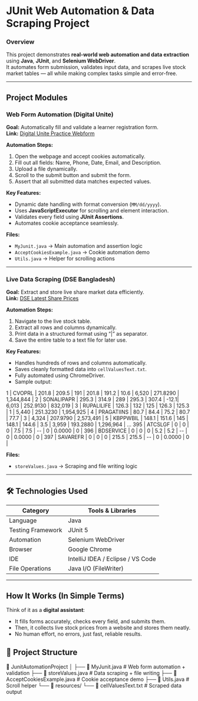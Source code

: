 # JUnit Web Automation & Data Scraping Project

### Overview
This project demonstrates **real-world web automation and data extraction** using **Java**, **JUnit**, and **Selenium WebDriver**.  
It automates form submission, validates input data, and scrapes live stock market tables — all while making complex tasks simple and error-free.

---

##  Project Modules

###  Web Form Automation (Digital Unite)
**Goal:** Automatically fill and validate a learner registration form.  
**Link:** [Digital Unite Practice Webform](https://www.digitalunite.com/practice-webform-learners)

**Automation Steps:**
1. Open the webpage and accept cookies automatically.  
2. Fill out all fields: Name, Phone, Date, Email, and Description.  
3. Upload a file dynamically.  
4. Scroll to the submit button and submit the form.  
5. Assert that all submitted data matches expected values.

**Key Features:**
- Dynamic date handling with format conversion (`MM/dd/yyyy`).  
- Uses **JavaScriptExecutor** for scrolling and element interaction.  
- Validates every field using **JUnit Assertions**.  
- Automates cookie acceptance seamlessly.  

**Files:**  
- `MyJunit.java` → Main automation and assertion logic  
- `AcceptCookiesExample.java` → Cookie automation demo  
- `Utils.java` → Helper for scrolling actions  

---

###  Live Data Scraping (DSE Bangladesh)
**Goal:** Extract and store live share market data efficiently.  
**Link:** [DSE Latest Share Prices](https://dsebd.org/latest_share_price_scroll_by_value.php)

**Automation Steps:**
1. Navigate to the live stock table.  
2. Extract all rows and columns dynamically.  
3. Print data in a structured format using “|” as separator.  
4. Save the entire table to a text file for later use.

**Key Features:**
- Handles hundreds of rows and columns automatically.  
- Saves cleanly formatted data into `cellValuesText.txt`.  
- Fully automated using ChromeDriver.  
- Sample output:


1 | CVOPRL      | 201.8 | 209.5 | 191   | 201.8 | 191.2 | 10.6 | 6,520     | 271.8290 | 1,344,844 |
2 | SONALIPAPR  | 295.3 | 314.9 | 289   | 295.3 | 307.4 | -12.1| 6,013     | 252.9130 | 832,019   |
3 | RUPALILIFE  | 126.3 | 132   | 125   | 126.3 | 125.3 | 1    | 5,440     | 251.3230 | 1,954,925 |
4 | PRAGATIINS  | 80.7  | 84.4  | 75.2  | 80.7  | 77.7  | 3    | 4,324     | 207.9790 | 2,573,491 |
5 | KBPPWBIL    | 148.1 | 151.6 | 145   | 148.1 | 144.6 | 3.5  | 3,959     | 193.2880 | 1,296,964 |
...
395 | ATCSLGF    | 0     | 0     | 0     | 7.5   | 7.5   | --   | 0         | 0.0000   | 0         |
396 | BDSERVICE  | 0     | 0     | 0     | 5.2   | 5.2   | --   | 0         | 0.0000   | 0         |
397 | SAVAREFR   | 0     | 0     | 0     | 215.5 | 215.5 | --   | 0         | 0.0000   | 0         |




**Files:**  
- `storeValues.java` → Scraping and file writing logic  

---

## 🛠 Technologies Used
| Category | Tools & Libraries |
|----------|------------------|
| Language | Java |
| Testing Framework | JUnit 5 |
| Automation | Selenium WebDriver |
| Browser | Google Chrome |
| IDE | IntelliJ IDEA / Eclipse / VS Code |
| File Operations | Java I/O (FileWriter) |

---
##  How It Works (In Simple Terms)
Think of it as a **digital assistant**:  
- It fills forms accurately, checks every field, and submits them.  
- Then, it collects live stock prices from a website and stores them neatly.  
- No human effort, no errors, just fast, reliable results.

## 🧾 Project Structure
📁 JunitAutomationProject
│
├── 📄 MyJunit.java # Web form automation + validation
├── 📄 storeValues.java # Data scraping + file writing
├── 📄 AcceptCookiesExample.java # Cookie acceptance demo
├── 📄 Utils.java # Scroll helper
└── 📂 resources/
└── 📄 cellValuesText.txt # Scraped data output







